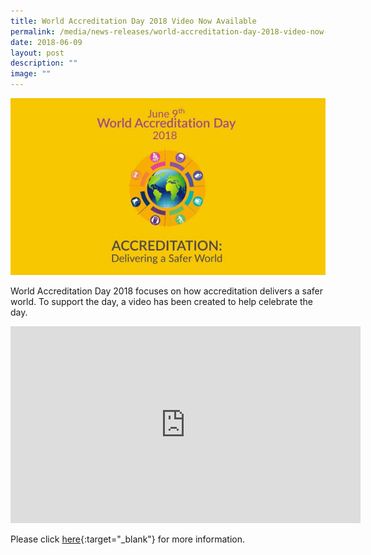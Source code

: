 ```yaml
---
title: World Accreditation Day 2018 Video Now Available
permalink: /media/news-releases/world-accreditation-day-2018-video-now-available/
date: 2018-06-09
layout: post
description: ""
image: ""
---
```

![world-accreditation-day-2018-video-now-available](/images/press-release/documents/world-accreditation-day-2018.png)

World Accreditation Day 2018 focuses on how accreditation delivers a safer world. To support the day, a video has been created to help celebrate the day.

<div class="bp-youtube">
      <iframe allowfullscreen="" allow="autoplay; encrypted-media" frameborder="0" src="https://www.youtube.com/embed/douGB7pLlYc" height="315" width="560"></iframe>
</div>

Please click [here](https://www.iaf.nu/articles/World\_Accreditation\_Day\_2018\_Video\_Now\_Available/554){:target="\_blank"} for more information.